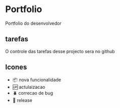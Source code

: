 # Portfolio

Portfolio do desenvolvedor
## tarefas
O controle das tarefas desse projecto sera no github


## Icones
- :package: nova funcionalidade
- :up: actulaizacao
- :beetle: correcao de bug
- :checkered_flag: release